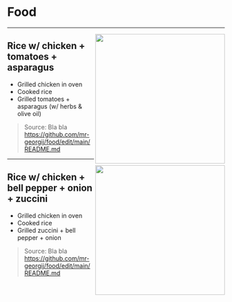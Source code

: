 # Food

---
<img align="right" width="300" src="https://images.kiwi.com/photos/1200x628/siauliai_lt.webp">

## Rice w/ chicken + tomatoes + asparagus

* Grilled chicken in oven
* Cooked rice
* Grilled tomatoes + asparagus (w/ herbs & olive oil)

> Source: Bla bla https://github.com/mr-georgij/food/edit/main/README.md

---
<img align="right" width="300" src="https://images.kiwi.com/photos/1200x628/siauliai_lt.webp">

## Rice w/ chicken + bell pepper + onion + zuccini

* Grilled chicken in oven
* Cooked rice
* Grilled zuccini + bell pepper + onion

> Source: Bla bla https://github.com/mr-georgij/food/edit/main/README.md
